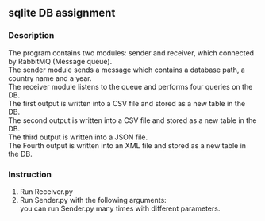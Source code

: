 ## sqlite DB assignment
### Description 
The program contains two modules: sender and receiver, which connected by RabbitMQ (Message queue).  
The sender module sends a message which contains a database path, a country name and a year.  
The receiver module listens to the queue and performs four queries on the DB.  
The first output is written into a CSV file and stored as a new table in the DB.  
The second output is written into a CSV file and stored as a new table in the DB.  
The third output is written into a JSON file.  
The Fourth output is written into an XML file and stored as a new table in the DB.  

### Instruction  
1. Run Receiver.py  
2. Run Sender.py with the following arguments: <DB-PATH> <COUNTRY> <YEAR>  
you can run Sender.py many times with different parameters.  
